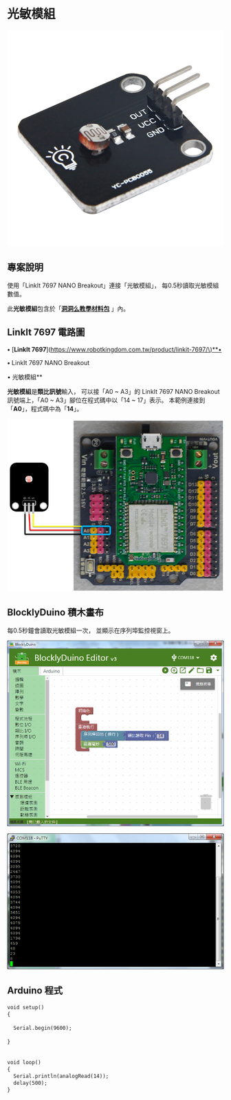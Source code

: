 # 光敏模組

![](../../.gitbook/assets/linkit7697_light_00.jpg)

## 專案說明

使用「LinkIt 7697 NANO Breakout」連接「光敏模組」， 每0.5秒讀取光敏模組數值。

此**光敏模組**包含於「[**洞洞么教學材料包**](https://www.robotkingdom.com.tw/product/rk-education-kit-001/) 」內。

## LinkIt 7697 電路圖

**•** [**LinkIt 7697**]([https://www.robotkingdom.com.tw/product/linkit-7697/\)\*\*•](https://www.robotkingdom.com.tw/product/linkit-7697/)

**•** LinkIt 7697 NANO Breakout

• 光敏模組\*\*

**光敏模組**是**類比訊號**輸入， 可以接「A0 ~ A3」的 LinkIt 7697 NANO Breakout訊號端上，「A0 ~ A3」腳位在程式碼中以「14 ~ 17」表示。 本範例連接到「**A0**」，程式碼中為「**14**」。

![](../../.gitbook/assets/linkit7697_light_01.png)

## BlocklyDuino 積木畫布

每0.5秒鐘會讀取光敏模組一次， 並顯示在序列埠監控視窗上。

![](../../.gitbook/assets/linkit7697_light_02.png)

![](../../.gitbook/assets/linkit7697_light_03.png)

## Arduino 程式

```text
void setup()
{

  Serial.begin(9600);

}


void loop()
{
  Serial.println(analogRead(14));
  delay(500);
}
```

